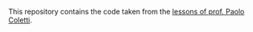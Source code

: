 This repository contains the code taken from the [lessons of prof. Paolo Coletti](https://youtube.com/playlist?list=PLz33NgbtebwFrP8j01fT9Q-d5gGnOkkWC&si=WYHkRyEx3xwyDnQW).
